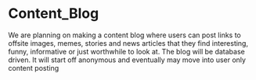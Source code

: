 Content_Blog
============

We are planning on making a content blog where users can post links to offsite images, memes, stories and news articles that they find interesting, funny, informative or just worthwhile to look at. The blog will be database driven. It will start off anonymous and eventually may move into user only content posting
